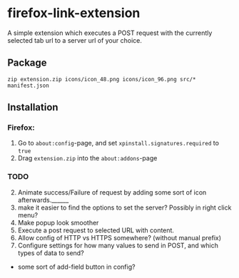# firefox-link-extension

A simple extension which executes a POST request with the currently selected
tab url to a server url of your choice.

## Package
`zip extension.zip icons/icon_48.png icons/icon_96.png src/* manifest.json`

## Installation
### Firefox: 
1. Go to `about:config`-page, and set `xpinstall.signatures.required` to `true`
2. Drag `extension.zip` into the `about:addons`-page


### TODO
2. Animate success/Failure of request by adding some sort of icon afterwards.______
4. make it easier to find the options to set the server? Possibly in right click menu?
5. Make popup look smoother
6. Execute a post request to selected URL with content.
7. Allow config of HTTP vs HTTPS somewhere? (without manual prefix)
8. Configure settings for how many values to send in POST, and which types of data to send?
* some sort of add-field button in config?
